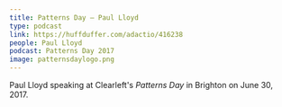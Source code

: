 ```yaml
---
title: Patterns Day – Paul Lloyd
type: podcast
link: https://huffduffer.com/adactio/416238
people: Paul Lloyd
podcast: Patterns Day 2017
image: patternsdaylogo.png
---
```


Paul Lloyd speaking at Clearleft's _Patterns Day_ in Brighton on June 30, 2017.

